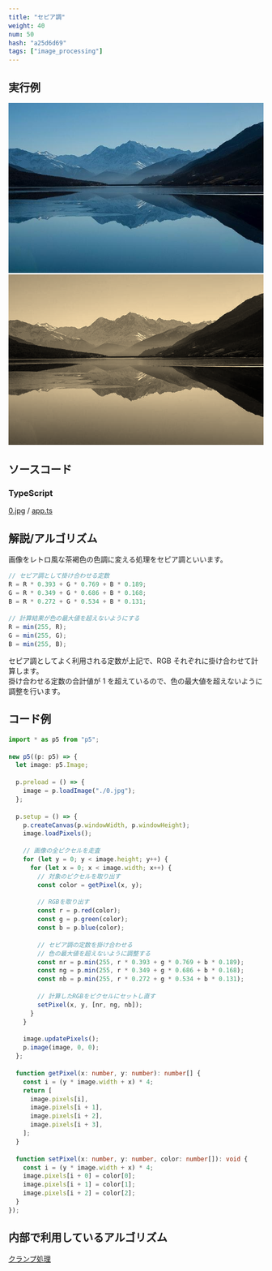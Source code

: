 ```yaml
---
title: "セピア調"
weight: 40
num: 50
hash: "a25d6d69"
tags: ["image_processing"]
---
```


## 実行例

![](./static/images/a25d6d69/0.jpg)
![](./static/images/a25d6d69/1.png)

## ソースコード

### TypeScript

[0.jpg](./static/code/a25d6d69/0.jpg) / [app.ts](./static/code/a25d6d69/app.ts)

## 解説/アルゴリズム

画像をレトロ風な茶褐色の色調に変える処理をセピア調といいます。

```typescript
// セピア調として掛け合わせる定数
R = R * 0.393 + G * 0.769 + B * 0.189;
G = R * 0.349 + G * 0.686 + B * 0.168;
B = R * 0.272 + G * 0.534 + B * 0.131;

// 計算結果が色の最大値を超えないようにする
R = min(255, R);
G = min(255, G);
B = min(255, B);
```

セピア調としてよく利用される定数が上記で、RGB それぞれに掛け合わせて計算します。  
掛け合わせる定数の合計値が 1 を超えているので、色の最大値を超えないように調整を行います。

## コード例

```typescript
import * as p5 from "p5";

new p5((p: p5) => {
  let image: p5.Image;

  p.preload = () => {
    image = p.loadImage("./0.jpg");
  };

  p.setup = () => {
    p.createCanvas(p.windowWidth, p.windowHeight);
    image.loadPixels();

    // 画像の全ピクセルを走査
    for (let y = 0; y < image.height; y++) {
      for (let x = 0; x < image.width; x++) {
        // 対象のピクセルを取り出す
        const color = getPixel(x, y);

        // RGBを取り出す
        const r = p.red(color);
        const g = p.green(color);
        const b = p.blue(color);

        // セピア調の定数を掛け合わせる
        // 色の最大値を超えないように調整する
        const nr = p.min(255, r * 0.393 + g * 0.769 + b * 0.189);
        const ng = p.min(255, r * 0.349 + g * 0.686 + b * 0.168);
        const nb = p.min(255, r * 0.272 + g * 0.534 + b * 0.131);

        // 計算したRGBをピクセルにセットし直す
        setPixel(x, y, [nr, ng, nb]);
      }
    }

    image.updatePixels();
    p.image(image, 0, 0);
  };

  function getPixel(x: number, y: number): number[] {
    const i = (y * image.width + x) * 4;
    return [
      image.pixels[i],
      image.pixels[i + 1],
      image.pixels[i + 2],
      image.pixels[i + 3],
    ];
  }

  function setPixel(x: number, y: number, color: number[]): void {
    const i = (y * image.width + x) * 4;
    image.pixels[i + 0] = color[0];
    image.pixels[i + 1] = color[1];
    image.pixels[i + 2] = color[2];
  }
});
```

## 内部で利用しているアルゴリズム

[クランプ処理](/a14aaf54)
